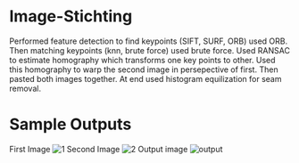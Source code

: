 # Image-Stichting
Performed feature detection to find keypoints (SIFT, SURF, ORB) used ORB. Then matching keypoints (knn, brute force) used brute force. Used RANSAC to estimate homography which transforms one key points to other. Used this homography to warp the second image in persepective of first. Then pasted both images together. At end used histogram equilization for seam removal.
# Sample Outputs 
First Image
![1](https://user-images.githubusercontent.com/75737493/147912999-3bda2966-b0b0-4af1-bf93-5b61f35a0ad9.png)
Second Image
![2](https://user-images.githubusercontent.com/75737493/147913008-2c6eb0ef-a60c-4e16-9e2f-55334d53d04e.png)
Output image
![output](https://user-images.githubusercontent.com/75737493/147913028-2edaf498-5f62-453b-828d-f4835f17ac17.png)
